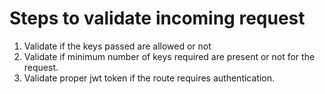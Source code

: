 # Steps to validate incoming request

1. Validate if the keys passed are allowed or not
1. Validate if minimum number of keys required are present or not for the request.
1. Validate proper jwt token if the route requires authentication.